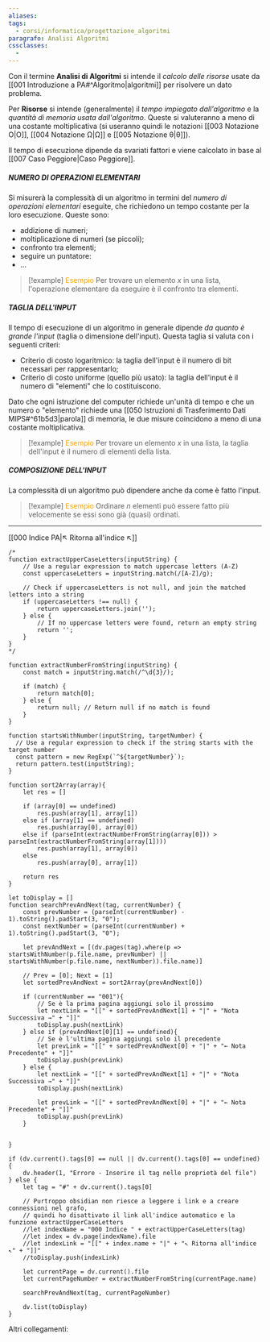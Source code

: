 ```yaml
---
aliases: 
tags:
  - corsi/informatica/progettazione_algoritmi
paragrafo: Analisi Algoritmi
cssclasses:
  - 
---
```

Con il termine **Analisi di Algoritmi** si intende il *calcolo delle risorse* usate da [[001 Introduzione a PA#^Algoritmo|algoritmi]] per risolvere un dato problema.

Per **Risorse** si intende (generalmente) il *tempo impiegato dall'algoritmo* e la *quantità di memoria usata dall'algoritmo*. Queste si valuteranno a meno di una costante moltiplicativa (si useranno quindi le notazioni [[003 Notazione O|O]], [[004 Notazione Ω|Ω]] e [[005 Notazione θ|θ]]).

Il tempo di esecuzione dipende da svariati fattori e viene calcolato in base al [[007 Caso Peggiore|Caso Peggiore]].

##### NUMERO DI OPERAZIONI ELEMENTARI
Si misurerà la complessità di un algoritmo in termini del *numero di operazioni elementari* eseguite, che richiedono un tempo costante per la loro esecuzione. Queste sono:
- addizione di numeri;
- moltiplicazione di numeri (se piccoli);
- confronto tra elementi;
- seguire un puntatore:
- ...

> [!example] <font color="orange">Esempio</font>
>Per trovare un elemento $x$ in una lista, l'operazione elementare da eseguire è il confronto tra elementi.

##### TAGLIA DELL'INPUT
Il tempo di esecuzione di un algoritmo in generale dipende *da quanto è grande l'input* (taglia o dimensione dell'input). Questa taglia si valuta con i seguenti criteri:
- Criterio di costo logaritmico: la taglia dell'input è il numero di bit necessari per rappresentarlo;
- Criterio di costo uniforme (quello più usato): la taglia dell'input è il numero di "elementi" che lo costituiscono.

Dato che ogni istruzione del computer richiede un'unità di tempo e che un numero o "elemento" richiede una [[050 Istruzioni di Trasferimento Dati MIPS#^61b5d3|parola]] di memoria, le due misure coincidono a meno di una costante moltiplicativa.

> [!example] <font color="orange">Esempio</font>
>Per trovare un elemento $x$ in una lista, la taglia dell'input è il numero di elementi della lista.

##### COMPOSIZIONE DELL'INPUT
La complessità di un algoritmo può dipendere anche da come è fatto l'input. 

> [!example] <font color="orange">Esempio</font>
>Ordinare $n$ elementi può essere fatto più velocemente se essi sono già (quasi) ordinati.

___
[[000 Indice PA|↖ Ritorna all'indice ↖]]

```dataviewjs
/*
function extractUpperCaseLetters(inputString) {
	// Use a regular expression to match uppercase letters (A-Z)
	const uppercaseLetters = inputString.match(/[A-Z]/g);
	
	// Check if uppercaseLetters is not null, and join the matched letters into a string
	if (uppercaseLetters !== null) {
		return uppercaseLetters.join('');
	} else {
	    // If no uppercase letters were found, return an empty string
	    return '';
	}
}
*/

function extractNumberFromString(inputString) {
	const match = inputString.match(/^\d{3}/);
	
	if (match) {
		return match[0];
	} else {
		return null; // Return null if no match is found
	}
}

function startsWithNumber(inputString, targetNumber) {
  // Use a regular expression to check if the string starts with the target number
  const pattern = new RegExp(`^${targetNumber}`);
  return pattern.test(inputString);
}

function sort2Array(array){
	let res = []
	
	if (array[0] == undefined)
		res.push(array[1], array[1])
	else if (array[1] == undefined)
		res.push(array[0], array[0])
	else if (parseInt(extractNumberFromString(array[0])) > parseInt(extractNumberFromString(array[1])))
		res.push(array[1], array[0])
	else
		res.push(array[0], array[1])
	
	return res
}

let toDisplay = []
function searchPrevAndNext(tag, currentNumber) {
	const prevNumber = (parseInt(currentNumber) - 1).toString().padStart(3, "0");
	const nextNumber = (parseInt(currentNumber) + 1).toString().padStart(3, "0");
	
	let prevAndNext = [(dv.pages(tag).where(p => startsWithNumber(p.file.name, prevNumber) || startsWithNumber(p.file.name, nextNumber)).file.name)]
	
	// Prev = [0]; Next = [1]
	let sortedPrevAndNext = sort2Array(prevAndNext[0])
	
	if (currentNumber == "001"){ 
		// Se è la prima pagina aggiungi solo il prossimo
		let nextLink = "[[" + sortedPrevAndNext[1] + "|" + "Nota Successiva →" + "]]"
		toDisplay.push(nextLink)
	} else if (prevAndNext[0][1] == undefined){
		// Se è l'ultima pagina aggiungi solo il precedente
		let prevLink = "[[" + sortedPrevAndNext[0] + "|" + "← Nota Precedente" + "]]"
		toDisplay.push(prevLink)
	} else {
		let nextLink = "[[" + sortedPrevAndNext[1] + "|" + "Nota Successiva →" + "]]"
		toDisplay.push(nextLink)
		
		let prevLink = "[[" + sortedPrevAndNext[0] + "|" + "← Nota Precedente" + "]]"
		toDisplay.push(prevLink)
	}
	
	
}

if (dv.current().tags[0] == null || dv.current().tags[0] == undefined){
	dv.header(1, "Errore - Inserire il tag nelle proprietà del file")
} else {
	let tag = "#" + dv.current().tags[0]

	// Purtroppo obsidian non riesce a leggere i link e a creare connessioni nel grafo,
	// quindi ho disattivato il link all'indice automatico e la funzione extractUpperCaseLetters
	//let indexName = "000 Indice " + extractUpperCaseLetters(tag)
	//let index = dv.page(indexName).file
	//let indexLink = "[[" + index.name + "|" + "↖ Ritorna all'indice ↖" + "]]"
	//toDisplay.push(indexLink)
	
	let currentPage = dv.current().file
	let currentPageNumber = extractNumberFromString(currentPage.name)
	
	searchPrevAndNext(tag, currentPageNumber)
	
	dv.list(toDisplay)
}
```

Altri collegamenti: 